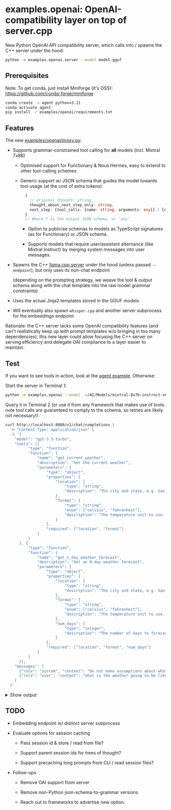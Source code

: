 # examples.openai: OpenAI-compatibility layer on top of server.cpp

New Python OpenAI API compatibility server, which calls into / spawns the C++ server under the hood:

```bash
python -m examples.openai.server --model model.gguf
```

## Prerequisites

Note: To get conda, just install Miniforge (it's OSS): https://github.com/conda-forge/miniforge

```bash
conda create -n agent python=3.11
conda activate agent
pip install -r examples/openai/requirements.txt
```

## Features

The new [examples/openai/proxy.py](./proxy.py):

- Supports grammar-constrained tool calling for **all** models (incl. Mixtral 7x8B)

    - Optimised support for Functionary & Nous Hermes, easy to extend to other tool-calling schemes

    - Generic support w/ JSON schema that guides the model towards tool usage (at the cost of extra tokens):

        ```ts
          {
            // original_thought: string,
            thought_about_next_step_only: string,
            next_step: {tool_calls: {name: string, arguments: any}} | {result: T}
          }
          // Where T is the output JSON schema, or 'any'
        ```

        - Option to publicise schemas to models as TypeScript signatures (as for Functionary) or JSON schema.

        - Supports models that require user/assistant alternance (like Mixtral Instruct) by merging system messages into user messages.

- Spawns the C++ [llama.cpp server](../server) under the hood (unless passed `--endpoint`), but only uses its non-chat endpoint

  (depending on the prompting strategy, we weave the tool & output schema along with the chat template into the raw model grammar constraints)

- Uses the actual Jinja2 templates stored in the GGUF models

- Will eventually also spawn `whisper.cpp` and another server subprocess for the embeddings endpoint

Rationale: the C++ server lacks some OpenAI compatibility features (and can't realistically keep up with prompt templates w/o bringing in too many dependencies), this new layer could allow focusing the C++ server on serving efficiency and delegate OAI compliance to a layer easier to maintain.

## Test

If you want to see tools in action, look at the [agent example](../agent). Otherwise:

Start the server in Terminal 1:

```bash
python -m examples.openai --model  ~/AI/Models/mixtral-8x7b-instruct-v0.1.Q4_K_M.gguf
```

Query it in Terminal 2 (or use it from any framework that makes use of tools: note tool calls are guaranteed to comply to the schema, so retries are likely not necessary!):

```bash
curl http://localhost:8080/v1/chat/completions \
  -H "Content-Type: application/json" \
  -d '{
    "model": "gpt-3.5-turbo",
    "tools": [{
          "type": "function",
          "function": {
              "name": "get_current_weather",
              "description": "Get the current weather",
              "parameters": {
                  "type": "object",
                  "properties": {
                      "location": {
                          "type": "string",
                          "description": "The city and state, e.g. San Francisco, CA"
                      },
                      "format": {
                          "type": "string",
                          "enum": ["celsius", "fahrenheit"],
                          "description": "The temperature unit to use. Infer this from the users location."
                      }
                  },
                  "required": ["location", "format"]
              }
          }
      }, {
          "type": "function",
          "function": {
              "name": "get_n_day_weather_forecast",
              "description": "Get an N-day weather forecast",
              "parameters": {
                  "type": "object",
                  "properties": {
                      "location": {
                          "type": "string",
                          "description": "The city and state, e.g. San Francisco, CA"
                      },
                      "format": {
                          "type": "string",
                          "enum": ["celsius", "fahrenheit"],
                          "description": "The temperature unit to use. Infer this from the users location."
                      },
                      "num_days": {
                          "type": "integer",
                          "description": "The number of days to forecast"
                      }
                  },
                  "required": ["location", "format", "num_days"]
              }
          }
      }],
    "messages": [
      {"role": "system", "content": "Do not make assumptions about what values to plug into functions. Ask for clarification if a user request is ambiguous."},
      {"role": "user", "content": "what is the weather going to be like in San Francisco and Glasgow over the next 4 days"}
    ]
  }'
```

<details>
<summary>Show output</summary>

```json
{
  "id": "chatcmpl-3095057176",
  "object": "chat.completion",
  "created": 1711726921,
  "model": "gpt-3.5-turbo",
  "choices": [
    {
      "index": 0,
      "message": {
        "role": "assistant",
        "name": null,
        "tool_call_id": null,
        "content": "In order to provide the required information, I need to call the get_n_day_weather_forecast function twice, once for San Francisco and once for Glasgow.",
        "tool_calls": [
          {
            "id": "call_970977",
            "type": "function",
            "function": {
              "name": "get_n_day_weather_forecast",
              "arguments": {
                "location": "San Francisco, CA",
                "format": "celsius",
                "num_days": 4
              }
            }
          }
        ]
      },
      "logprobs": null,
      "finish_reason": "tool_calls"
    }
  ],
  "usage": {
    "prompt_tokens": 546,
    "completion_tokens": 118,
    "total_tokens": 664
  },
  "system_fingerprint": "...",
  "error": null
}
```

</details>

## TODO

- Embedding endpoint w/ distinct server subprocess

- Evaluate options for session caching

    - Pass session id & store / read from file?

    - Support parent session ids for trees of thought?

    - Support precaching long prompts from CLI / read session files?

- Follow-ups

    - Remove OAI support from server

    - Remove non-Python json-schema-to-grammar versions

    - Reach out to frameworks to advertise new option.
